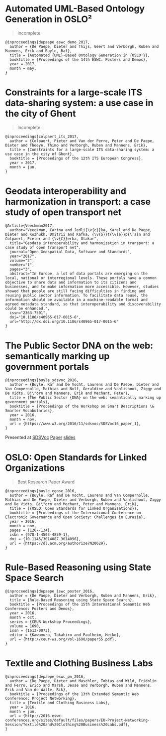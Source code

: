 # Automated UML-Based Ontology Generation in OSLO²

> Incomplete

```
@inproceedings{depaepe_eswc_demo_2017,
  author = {De Paepe, Dieter and Thijs, Geert and Verborgh, Ruben and Mannens, Erik and Buyle, Raf},
  title = {Automated {UML}-Based Ontology Generation in {OSLO²}},
  booktitle = {Proceedings of the 14th ESWC: Posters and Demos},
  year = 2017,
  month = may,
}
```

# Constraints for a large-scale ITS data-sharing system: a use case in the city of Ghent

> Incomplete

```
@inproceedings{colpaert_its_2017,
  author = {Colpaert, Pieter and Van der Perre, Peter and De Paepe, Dieter and Thoeye, Thimo and Verborgh, Ruben and Mannens, Erik},
  title = {Constraints for a large-scale ITS data-sharing system: a use case in the city of Ghent},
  booktitle = {Proceedings of the 12th ITS European Congress},
  year = 2017,
  month = jun,
}
```

# Geodata interoperability and harmonization in transport: a case study of open transport net

```
@Article{Veeckman2017,
  author="Veeckman, Carina and Jedli{\v{c}}ka, Karel and De Paepe, Dieter and Kozhukh, Dmitrii and Kafka, {\v{S}}t{\v{e}}p{\'a}n and Colpaert, Pieter and {\v{C}}erba, Otakar",
  title="Geodata interoperability and harmonization in transport: a case study of open transport net",
  journal="Open Geospatial Data, Software and Standards",
  year="2017",
  volume="2",
  number="1",
  pages="3",
  abstract="In Europe, a lot of data portals are emerging on the local, national or interregional levels. These portals have a common objective to share data and information to its citizens and businesses, and to make information more accessible. However, studies showed that people are still facing difficulties in finding and reusing public sector information. To facilitate data reuse, the information should be available in a machine-readable format and agreed metadata standard, so that interoperability and discoverability could be enhanced.",
  issn="2363-7501",
  doi="10.1186/s40965-017-0015-6",
  url="http://dx.doi.org/10.1186/s40965-017-0015-6"
}
```

# The Public Sector DNA on the web: semantically marking up government portals

```
@inproceedings{buyle_sdsvoc_2016,
  author = {Buyle, Raf and De Vocht, Laurens and De Paepe, Dieter and Van Compernolle, Mathias and Nolf, Geraldine and Vanlishout, Ziggy and De Vidts, Bj\"orn and Mannens, Erik and Mechant, Peter},
  title = {The Public Sector {DNA} on the web: semantically marking up government portals},
  booktitle = {Proceedings of the Workshop on Smart Descriptions \& Smarter Vocabularies},
  year = 2016,
  month = nov,
  url = {https://www.w3.org/2016/11/sdsvoc/SDSVoc16_paper_1},
}
```
Presented at [SDSVoc](https://www.w3.org/2016/11/sdsvoc/)
[Paper](https://www.w3.org/2016/11/sdsvoc/SDSVoc16_paper_1) [slides](https://www.w3.org/2016/11/sdsvoc/raf)

# OSLO: Open Standards for Linked Organizations

> Best Research Paper Award

```
@inproceedings{buyle_egose_2016,
  author = {Buyle, Raf and De Vocht, Laurens and Van Compernolle, Mathias and De Paepe, Dieter and Verborgh, Ruben and Vanlishout, Ziggy and De Vidts, Bj\"orn and Mechant, Peter and Mannens, Erik},
  title = {{OSLO: Open Standards for Linked Organizations}},
  booktitle = {Proceedings of the International Conference on Electronic Governance and Open Society: Challenges in Eurasia},
  year = 2016,
  month = nov,
  pages = {126--134},
  isbn = {978-1-4503-4859-1},
  doi = {10.1145/3014087.3014096},
  url = {https://dl.acm.org/authorize?N20629},
}
```


# Rule-Based Reasoning using State Space Search

```
@inproceedings{depaepe_iswc_poster_2016,
  author = {De Paepe, Dieter and Verborgh, Ruben and Mannens, Erik},
  title = {Rule-Based Reasoning using State Space Search},
  booktitle = {Proceedings of the 15th International Semantic Web Conference: Posters and Demos},
  year = 2016,
  month = oct,
  series = {CEUR Workshop Proceedings},
  volume = 1690,
  issn = {1613-0073},
  editor = {Kawamura, Takahiro and Paulheim, Heiko},
  url = {http://ceur-ws.org/Vol-1690/paper55.pdf},
}
```


# Textile and Clothing Business Labs

```
@inproceedings{depaepe_eswc_pn_2016,
  author = {De Paepe, Dieter and Maschler, Tobias and Wild, Fridolin and Ferro, Erico and Marsh, Jesse and Verborgh, Ruben and Mannens, Erik and Van de Walle, Rik},
  booktitle = {Proceedings of the 13th Extended Semantic Web Conference: Project Networking},
  title = {Textile and Clothing Business Labs},
  year = 2016,
  month = jun,
  url = {http://2016.eswc-conferences.org/sites/default/files/papers/EU-Project-Networking-Session/Textile%20and%20Clothing%20Business%20Labs.pdf},
}
```
